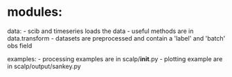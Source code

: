 
# modules:

data:
    - scib and timeseries loads the data
    - useful methods are in data.transform
    - datasets are preprocessed and contain a 'label' and 'batch'  obs field


examples:
    - processing examples are in  scalp/__init__.py
    - plotting example are in scalp/output/sankey.py
